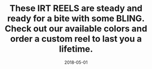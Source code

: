 ---
title: These IRT REELS are steady and ready for a bite with some BLING. Check out our available colors and order a custom reel to last you a lifetime. 
date: 2018-05-01
description: These IRT REELS are steady and ready for a bite with some BLING. Check out our available colors and order a custom reel to last you a lifetime. 
thumb: /assets/images/photo-gallery/irt500-onboat-2.jpeg
image: /assets/images/photo-gallery/irt500-onboat-2.jpeg
# angler-name: Johnny B. Goode

reel-type: spinning
reel-series: 500 

# location: Someplace, United States
# fish: Some Big Fish
# fish-length: 49 in.
# fish-weight: 78 lbs.
---